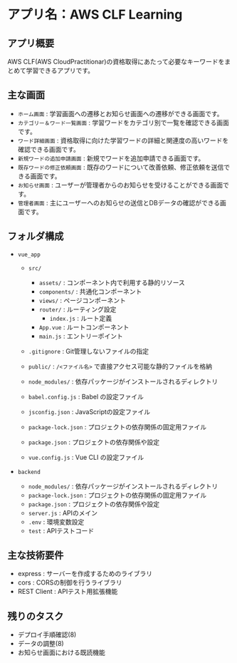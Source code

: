 # アプリ名：AWS CLF Learning

## アプリ概要

AWS CLF(AWS CloudPractitionar)の資格取得にあたって必要なキーワードをまとめて学習できるアプリです。 

## 主な画面

- `ホーム画面` : 学習画面への遷移とお知らせ画面への遷移ができる画面です。  
- `カテゴリー＆ワード一覧画面` : 学習ワードをカテゴリ別で一覧を確認できる画面です。  
- `ワード詳細画面` : 資格取得に向けた学習ワードの詳細と関連度の高いワードを確認できる画面です。  
- `新規ワードの追加申請画面` : 新規でワードを追加申請できる画面です。  
- `既存ワードの修正依頼画面` : 既存のワードについて改善依頼、修正依頼を送信できる画面です。  
- `お知らせ画面` : ユーザーが管理者からのお知らせを受けることができる画面です。  
- `管理者画面` : 主にユーザーへのお知らせの送信とDBデータの確認ができる画面です。  

## フォルダ構成

- `vue_app`
  - `src/`
    - `assets/` : コンポーネント内で利用する静的リソース  
    - `components/` : 共通化コンポーネント  
    - `views/` : ページコンポーネント  
    - `router/` : ルーティング設定  
      - `index.js` : ルート定義  
    - `App.vue` : ルートコンポーネント  
    - `main.js` : エントリーポイント  

  - `.gitignore` : Git管理しないファイルの指定  
  - `public/` : `/<ファイル名>` で直接アクセス可能な静的ファイルを格納  
  - `node_modules/` : 依存パッケージがインストールされるディレクトリ  
  - `babel.config.js` : Babel の設定ファイル  
  - `jsconfig.json` : JavaScriptの設定ファイル 
  - `package-lock.json` : プロジェクトの依存関係の固定用ファイル  
  - `package.json` : プロジェクトの依存関係や設定  
  - `vue.config.js` : Vue CLI の設定ファイル

- `backend`
  - `node_modules/` : 依存パッケージがインストールされるディレクトリ 
  - `package-lock.json` : プロジェクトの依存関係の固定用ファイル  
  - `package.json` : プロジェクトの依存関係や設定 
  - `server.js` : APIのメイン
  - `.env` : 環境変数設定
  - `test` : APIテストコード

## 主な技術要件

- express : サーバーを作成するためのライブラリ  
- cors : CORSの制御を行うライブラリ  
- REST Client : APIテスト用拡張機能

## 残りのタスク

- デプロイ手順確認(8)  
- データの調整(8)
- お知らせ画面における既読機能